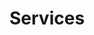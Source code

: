 # Services




<!-- The computational backend involves all services needed to handle the actual computational workload. A computational workflow is described as a pipeline that processes a stream of data in a sequential way. Every pipeline consists of multiple algorithms, each one expecting specific input data and providing specific output data. The pipeline can be built up in the frontend as a directed acyclic graph (dag) where the edges describing input/output and the nodes consisting of the algorithms (i.e., the computational kernels). Such kernels include complete, standalone solvers, algorithms to calculate specific quantities, or viewers that renders data into graphs, plots or tables, etc. -->